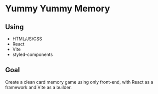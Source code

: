 # Yummy Yummy Memory

## Using
- HTML/JS/CSS
- React
- Vite
- styled-components

## Goal

Create a clean card memory game using only front-end, with React as a framework and Vite as a builder.
